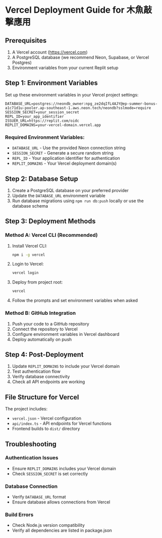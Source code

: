 # Vercel Deployment Guide for 木魚敲擊應用

## Prerequisites

1. A Vercel account (https://vercel.com)
2. A PostgreSQL database (we recommend Neon, Supabase, or Vercel Postgres)
3. Environment variables from your current Replit setup

## Step 1: Environment Variables

Set up these environment variables in your Vercel project settings:

```
DATABASE_URL=postgres://neondb_owner:npg_ze2dqIfL4AJY@ep-summer-bonus-a1c71d1u-pooler.ap-southeast-1.aws.neon.tech/neondb?sslmode=require
SESSION_SECRET=your_session_secret
REPL_ID=your_app_identifier
ISSUER_URL=https://replit.com/oidc
REPLIT_DOMAINS=your-vercel-domain.vercel.app
```

### Required Environment Variables:
- `DATABASE_URL` - Use the provided Neon connection string
- `SESSION_SECRET` - Generate a secure random string
- `REPL_ID` - Your application identifier for authentication
- `REPLIT_DOMAINS` - Your Vercel deployment domain(s)

## Step 2: Database Setup

1. Create a PostgreSQL database on your preferred provider
2. Update the `DATABASE_URL` environment variable
3. Run database migrations using `npm run db:push` locally or use the database schema

## Step 3: Deployment Methods

### Method A: Vercel CLI (Recommended)

1. Install Vercel CLI:
   ```bash
   npm i -g vercel
   ```

2. Login to Vercel:
   ```bash
   vercel login
   ```

3. Deploy from project root:
   ```bash
   vercel
   ```

4. Follow the prompts and set environment variables when asked

### Method B: GitHub Integration

1. Push your code to a GitHub repository
2. Connect the repository to Vercel
3. Configure environment variables in Vercel dashboard
4. Deploy automatically on push

## Step 4: Post-Deployment

1. Update `REPLIT_DOMAINS` to include your Vercel domain
2. Test authentication flow
3. Verify database connectivity
4. Check all API endpoints are working

## File Structure for Vercel

The project includes:
- `vercel.json` - Vercel configuration
- `api/index.ts` - API endpoints for Vercel functions
- Frontend builds to `dist/` directory

## Troubleshooting

### Authentication Issues
- Ensure `REPLIT_DOMAINS` includes your Vercel domain
- Check `SESSION_SECRET` is set correctly

### Database Connection
- Verify `DATABASE_URL` format
- Ensure database allows connections from Vercel

### Build Errors
- Check Node.js version compatibility
- Verify all dependencies are listed in package.json
